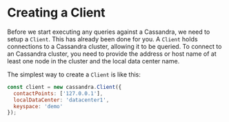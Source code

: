 # **Creating a Client**

Before we start executing any queries against a Cassandra, we need to setup a `Client`. This has already been done for you. A `Client` holds connections to a Cassandra cluster, allowing it to be queried. To connect to an Cassandra cluster, you need to provide the address or host name of at least one node in the cluster and the local data center name. 

The simplest way to create a `Client` is like this:

```javascript
const client = new cassandra.Client({
  contactPoints: ['127.0.0.1'],
  localDataCenter: 'datacenter1',
  keyspace: 'demo'
});
```

